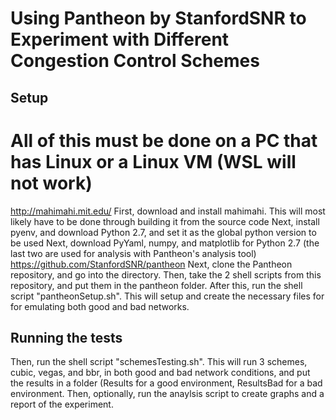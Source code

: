 # Using Pantheon by StanfordSNR to Experiment with Different Congestion Control Schemes

## Setup
# All of this must be done on a PC that has Linux or a Linux VM (WSL will not work)

http://mahimahi.mit.edu/
First, download and install mahimahi. This will most likely have to be done through building it from the source code
Next, install pyenv, and download Python 2.7, and set it as the global python version to be used 
Next, download PyYaml, numpy, and matplotlib for Python 2.7 (the last two are used for analysis with Pantheon's analysis tool)
https://github.com/StanfordSNR/pantheon
Next, clone the Pantheon repository, and go into the directory. Then, take the 2 shell scripts from this repository, and put them in the pantheon folder.
After this, run the shell script "pantheonSetup.sh". This will setup and create the necessary files for for emulating both good and bad networks.
## Running the tests
Then, run the shell script "schemesTesting.sh". This will run 3 schemes, cubic, vegas, and bbr, in both good and bad network conditions, and put the results in a folder (<scheme>Results for a good environment, <scheme>ResultsBad for a bad environment.
Then, optionally, run the anaylsis script to create graphs and a report of the experiment.
